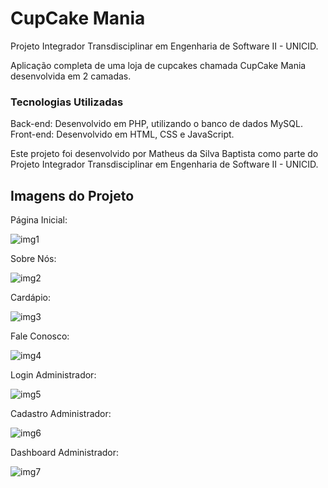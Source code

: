 # CupCake Mania

Projeto Integrador Transdisciplinar em Engenharia de Software II - UNICID.

Aplicação completa de uma loja de cupcakes chamada CupCake Mania desenvolvida em 2 camadas.

### Tecnologias Utilizadas

Back-end: Desenvolvido em PHP, utilizando o banco de dados MySQL. <br>
Front-end: Desenvolvido em HTML, CSS e JavaScript.

Este projeto foi desenvolvido por Matheus da Silva Baptista como parte do Projeto Integrador Transdisciplinar em Engenharia de Software II - UNICID.

## Imagens do Projeto

Página Inicial:

![img1](https://github.com/user-attachments/assets/453cceae-f957-4c57-91d2-3aa404839cc2)

Sobre Nós:

![img2](https://github.com/user-attachments/assets/8d4e1f77-25c2-43c3-a1d1-cab23d50b451)

Cardápio:

![img3](https://github.com/user-attachments/assets/ead219c7-1b93-4274-8ad9-aabacbc6e5c0)

Fale Conosco:

![img4](https://github.com/user-attachments/assets/18cc6f5b-e72a-4ed9-b4bd-c799a1bcf2b9)

Login Administrador:

![img5](https://github.com/user-attachments/assets/e2dc2a34-76bc-4a5e-9c49-7e0c9dd4fe19)

Cadastro Administrador:

![img6](https://github.com/user-attachments/assets/7793e61e-1da4-4dcb-91cd-6d88fceb4b39)

Dashboard Administrador:

![img7](https://github.com/user-attachments/assets/72b18d76-1b7d-48ea-9a3e-602b604eb0bf)
